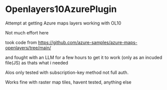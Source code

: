 # Openlayers10AzurePlugin
Attempt at getting Azure maps layers working with OL10

Not much effort here

took code from https://github.com/azure-samples/azure-maps-openlayers/tree/main/

and fought with an LLM for a few hours to get it to work (only as an incuded file(JS) as thats what i needed

Alos only tested with subscription-key method not full auth.

Works fine with raster map tiles, havent tested, anything else
